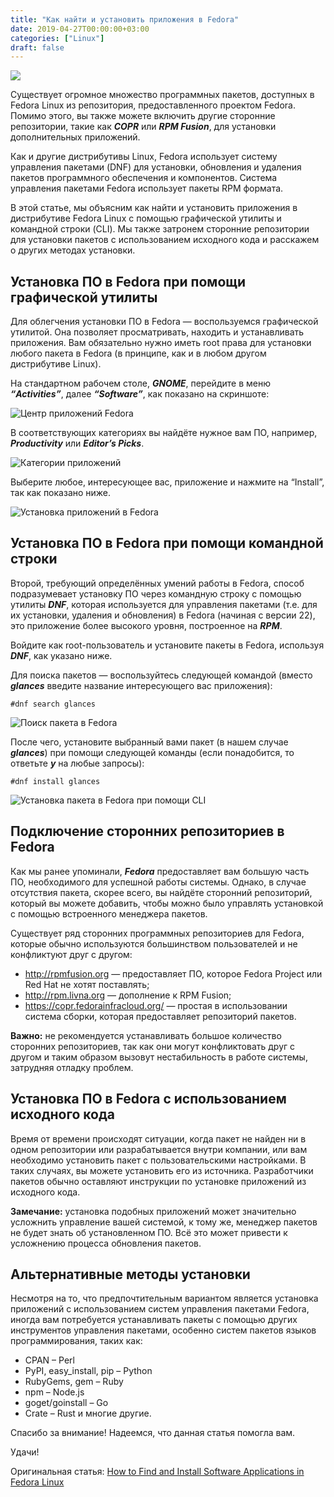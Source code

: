 ```yaml
---
title: "Как найти и установить приложения в Fedora"
date: 2019-04-27T00:00:00+03:00
categories: ["Linux"]
draft: false
---
```


![](/posts/как-найти-и-установить-приложения-в-fedora/shapka81.jpg)

Существует огромное множество программных пакетов, доступных в Fedora Linux из репозитория, предоставленного проектом
Fedora. Помимо этого, вы также можете включить другие сторонние репозитории, такие как **_COPR_** или **_RPM Fusion_**, для
установки дополнительных приложений.

Как и другие дистрибутивы Linux, Fedora использует систему управления пакетами (DNF) для установки, обновления и
удаления пакетов программного обеспечения и компонентов. Система управления пакетами Fedora использует пакеты RPM формата.

В этой статье, мы объясним как найти и установить приложения в дистрибутиве Fedora Linux с помощью графической утилиты
и командной строки (CLI). Мы также затронем сторонние репозитории для установки пакетов с использованием исходного кода
и расскажем о других методах установки.

## Установка ПО в Fedora при помощи графической утилиты

Для облегчения установки ПО в Fedora — воспользуемся графической утилитой. Она позволяет просматривать, находить и
устанавливать приложения. Вам обязательно нужно иметь root права для установки любого пакета в Fedora (в принципе, как
и в любом другом дистрибутиве Linux).

На стандартном рабочем столе, **_GNOME_**, перейдите в меню **_“Activities”_**, далее **_“Software”_**, как показано
на скриншоте:

![Центр приложений Fedora](https://www.tecmint.com/wp-content/uploads/2019/04/Fedora-Software-Center.png)

В соответствующих категориях вы найдёте нужное вам ПО, например, **_Productivity_** или **_Editor’s Picks_**.

![Категории приложений](https://www.tecmint.com/wp-content/uploads/2019/04/Fedora-Software-Packages.png)

Выберите любое, интересующее вас, приложение и нажмите на “Install”, так как показано ниже.

![Установка приложений в Fedora](https://www.tecmint.com/wp-content/uploads/2019/04/Install-Software-in-Fedora.png)

## Установка ПО в Fedora при помощи командной строки

Второй, требующий определённых умений работы в Fedora, способ подразумевает установку ПО через командную строку с
помощью утилиты **_DNF_**, которая используется для управления пакетами (т.е. для их установки, удаления и обновления) в
Fedora (начиная с версии 22), это приложение более высокого уровня, построенное на **_RPM_**.

Войдите как root-пользователь и установите пакеты в Fedora, используя **_DNF_**, как указано ниже.

Для поиска пакетов — воспользуйтесь следующей командой (вместо **_glances_** введите название интересующего вас приложения):

```
#dnf search glances
```

![Поиск пакета в Fedora](https://www.tecmint.com/wp-content/uploads/2019/04/search-a-package.png)

После чего, установите выбранный вами пакет (в нашем случае **_glances_**) при помощи следующей команды (если понадобится,
то ответьте **_y_** на любые запросы):

```
#dnf install glances
```

![Установка пакета в Fedora при помощи CLI](https://www.tecmint.com/wp-content/uploads/2019/04/install-a-package-using-cli.png)

## Подключение сторонних репозиториев в Fedora

Как мы ранее упоминали, **_Fedora_** предоставляет вам большую часть ПО, необходимого для успешной работы системы.
Однако, в случае отсутствия пакета, скорее всего, вы найдёте сторонний репозиторий, который вы можете добавить, чтобы
можно было управлять установкой с помощью встроенного менеджера пакетов.

Существует ряд сторонних программных репозиториев для Fedora, которые обычно используются большинством пользователей и не конфликтуют друг с другом:

- http://rpmfusion.org — предоставляет ПО, которое Fedora Project или Red Hat не хотят поставлять;
- http://rpm.livna.org — дополнение к RPM Fusion;
- https://copr.fedorainfracloud.org/ — простая в использовании система сборки, которая предоставляет репозиторий пакетов.

**Важно:** не рекомендуется устанавливать большое количество сторонних репозиториев, так как они могут конфликтовать друг с другом и таким образом вызовут нестабильность в работе системы, затрудняя отладку проблем.

## Установка ПО в Fedora с использованием исходного кода

Время от времени происходят ситуации, когда пакет не найден ни в одном репозитории или разрабатывается внутри компании,
или вам необходимо установить пакет с пользовательскими настройками. В таких случаях, вы можете установить его из источника.
Разработчики пакетов обычно оставляют инструкции по установке приложений из исходного кода.

**Замечание:** установка подобных приложений может значительно усложнить управление вашей системой, к тому же, менеджер
пакетов не будет знать об установленном ПО. Всё это может привести к усложнению процесса обновления пакетов.

## Альтернативные методы установки

Несмотря на то, что предпочтительным вариантом является установка приложений с использованием систем управления пакетами
Fedora, иногда вам потребуется устанавливать пакеты с помощью других инструментов управления пакетами, особенно систем
пакетов языков программирования, таких как:

- CPAN – Perl
- PyPI, easy_install, pip – Python
- RubyGems, gem – Ruby
- npm – Node.js
- goget/goinstall – Go
- Crate – Rust и многие другие.

Спасибо за внимание! Надеемся, что данная статья помогла вам.

Удачи!

Оригинальная статья: [How to Find and Install Software Applications in Fedora Linux](https://www.tecmint.com/find-and-install-software-in-fedora-linux/)
